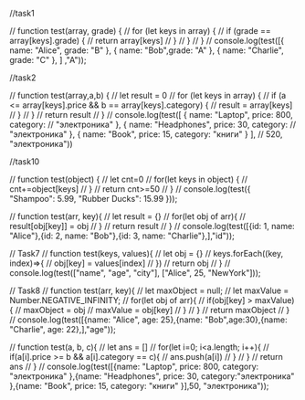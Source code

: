 //task1

// function test(array, grade) {
//     for (let keys in array) {
//         if (grade == array[keys].grade) {
//             return array[keys]
//         }
//     }
// }
// console.log(test([{ name: "Alice", grade: "B" }, { name: "Bob",grade: "A" }, { name: "Charlie", grade: "C" }, ] ,"A"));

//task2

// function test(array,a,b) {
//     let result = 0
//     for (let keys in array) {
//         if (a <= array[keys].price && b == array[keys].category) {
//           result =   array[keys]
//         }
//     }
//     return result
// }
// console.log(test([ 
{ name: "Laptop", price: 800, category:
// "электроника" }, { name: "Headphones", price: 30, category:
// "электроника" }, { name: "Book", price: 15, category: "книги" } ],
// 520, "электроника"))

//task10

// function test(object) {
//     let cnt=0
//     for(let keys in object) {
//         cnt+=object[keys]
//     }
//     return cnt>=50
// }
// console.log(test({ "Shampoo": 5.99, "Rubber Ducks": 15.99 }));



// function test(arr, key){
//     let result = {}
//     for(let obj of arr){
//         result[obj[key]] = obj
//     }
//     return result
// }
// console.log(test([{id: 1, name: "Alice"},{id: 2, name: "Bob"},{id: 3, name: "Charlie"},],"id"));




// Task7
// function test(keys, values){
//     let obj = {}
//     keys.forEach((key, index)=>{
//         obj[key] = values[index]
//     })
//     return obj
// }
// console.log(test(["name", "age", "city"], ["Alice", 25, "NewYork"]));

// Task8
// function test(arr, key){
//     let maxObject = null;
//     let maxValue = Number.NEGATIVE_INFINITY;
//     for(let obj of arr){
//         if(obj[key] > maxValue){
//             maxObject = obj
//             maxValue = obj[key]
//         }
//     }
//     return maxObject
// }
// console.log(test([{name: "Alice", age: 25},{name: "Bob",age:30},{name: "Charlie", age: 22},],"age"));

// function test(a, b, c){
//     let ans = []
//     for(let i=0; i<a.length; i++){
//         if(a[i].price >= b && a[i].category == c){
//             ans.push(a[i])
//         }
//     }
//     return ans
// }
// console.log(test([{name: "Laptop", price: 800, category: "электроника" },{name: "Headphones", price: 30, category:"электроника" },{name: "Book", price: 15, category: "книги" }],50, "электроника"));
